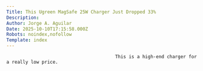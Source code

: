 ```yaml
---
Title: This Ugreen MagSafe 25W Charger Just Dropped 33%
Description: 
Author: Jorge A. Aguilar
Date: 2025-10-10T17:15:58.000Z
Robots: noindex,nofollow
Template: index
---
```


                                            This is a high-end charger for a really low price.
                                        